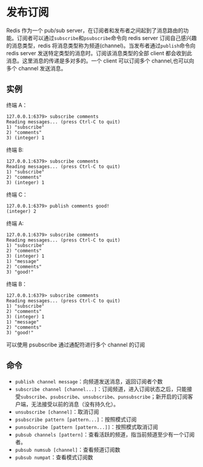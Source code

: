 # 发布订阅

Redis 作为一个 pub/sub server，在订阅者和发布者之间起到了消息路由的功能。订阅者可以通过`subscribe`和`psubscribe`命令向 redis server 订阅自己感兴趣的消息类型，redis 将消息类型称为频道(channel)。当发布者通过`publish`命令向 redis server 发送特定类型的消息时。订阅该消息类型的全部 client 都会收到此消息。这里消息的传递是多对多的。一个 client 可以订阅多个 channel,也可以向多个 channel 发送消息。

## 实例

终端 A：

```shell
127.0.0.1:6379> subscribe comments
Reading messages... (press Ctrl-C to quit)
1) "subscribe"
2) "comments"
3) (integer) 1
```

终端 B:

```shell
127.0.0.1:6379> subscribe comments
Reading messages... (press Ctrl-C to quit)
1) "subscribe"
2) "comments"
3) (integer) 1
```

终端 C：

```shell
127.0.0.1:6379> publish comments good!
(integer) 2
```

终端 A:

```shell
127.0.0.1:6379> subscribe comments
Reading messages... (press Ctrl-C to quit)
1) "subscribe"
2) "comments"
3) (integer) 1
1) "message"
2) "comments"
3) "good!"
```

终端 B：

```shell
127.0.0.1:6379> subscribe comments
Reading messages... (press Ctrl-C to quit)
1) "subscribe"
2) "comments"
3) (integer) 1
1) "message"
2) "comments"
3) "good!"
```

可以使用 psubscribe 通过通配符进行多个 channel 的订阅

## 命令

- `publish channel message`：向频道发送消息，返回订阅者个数
- `subscribe channel [channel...]`：订阅频道，进入订阅状态之后，只能接受`subscribe`、`psubscribe`、`unsubscribe`、`punsubscribe`；新开启的订阅客户端，无法接受以前的消息（没有持久化）。
- `unsubscribe [channel]`：取消订阅
- `psubscribe pattern [pattern...]`：按照模式订阅
- `punsubscribe [pattern [pattern...]]`：按照模式取消订阅
- `pubsub channels [pattern]`：查看活跃的频道，指当前频道至少有一个订阅者。
- `pubsub numsub [channel]`：查看频道订阅数
- `pubsub numpat`：查看模式订阅数

